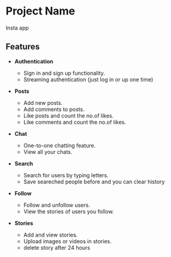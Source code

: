 # Project Name

Insta app

## Features

- **Authentication**
  - Sign in and sign up functionality.
  - Streaming authentication (just log in or up one time)
- **Posts**
  - Add new posts.
  - Add comments to posts.
  - Like posts and count the no.of likes.
  - Like comments and count the no.of likes.
- **Chat**
  - One-to-one chatting feature.
  - View all your chats.
- **Search**
  - Search for users by typing letters.
  - Save seareched people before and you can clear history
- **Follow**
  - Follow and unfollow users.
  - View the stories of users you follow.

- **Stories**
  - Add and view stories.
  - Upload images or videos in stories.
  - delete story after 24 hours
